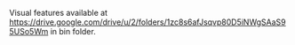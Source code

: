 Visual features available at https://drive.google.com/drive/u/2/folders/1zc8s6afJsqvp80D5iNWgSAaS95USo5Wm in bin folder.